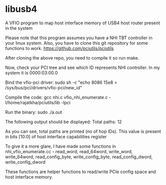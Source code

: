 # libusb4
A VFIO program to map host interface memory of USB4 host router present in the system

Please note that this program assumes you have a NHI TBT controller in your linux system. 
Also, you have to clone this git repository for some functions to work. https://github.com/pciutils/pciutils

After cloning the above repo, you need to compile it so run make. 

Now, check your PCI tree and see which ID represents NHI controller. In my system it is 0000:03:00.0

Bind the vfio-pci driver: sudo sh -c "echo 8086 15e8 > /sys/bus/pci/drivers/vfio-pci/new_id"

Compile the code: gcc nhi.c vfio_nhi_enumerate.c -I/home/rajatkha/pciutils/lib -lpci

Run the binary: sudo ./a.out

The following output should be displayed:
Total paths: 12

As you can see, total paths are printed (no of hop IDs). This value is present in bits [10:0] of host interface capabilities register

To give it a more glare, I have made some functions in nhi_vfio_enumerate.cc - read_word, read_64word, write_word, write_64word, read_config_byte, write_config_byte, read_config_dword, write_config_dword

These functions are helper functions to read/write PCIe config space and host interface memory. 

